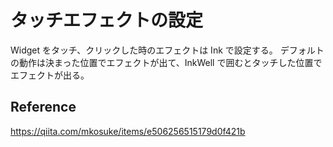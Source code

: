 # タッチエフェクトの設定

Widget をタッチ、クリックした時のエフェクトは Ink で設定する。
デフォルトの動作は決まった位置でエフェクトが出て、InkWell で囲むとタッチした位置でエフェクトが出る。

## Reference

https://qiita.com/mkosuke/items/e506256515179d0f421b
